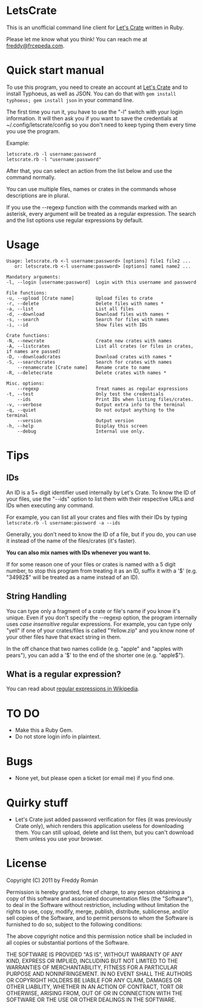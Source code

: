 LetsCrate
=========

This is an unofficial command line client for [Let's Crate](http://letscrate.com) written in Ruby.

Please let me know what you think! You can reach me at <freddy@frcepeda.com>.

Quick start manual
==================

To use this program, you need to create an account at [Let's Crate](http://letscrate.com) and
to install Typhoeus, as well as JSON. You can do that with `gem install typhoeus; gem install json` in your command line.

The first time you run it, you have to use the "-l" switch with your login information.
It will then ask you if you want to save the credentials at ~/.config/letscrate/config so you
don't need to keep typing them every time you use the program. 

Example: 

    letscrate.rb -l username:password  
    letscrate.rb -l "username:password"
    
After that, you can select an action from the list below and use the command normally.

You can use multiple files, names or crates in the commands whose descriptions
are in plural.

If you use the --regexp function with the commands marked with an asterisk, every argument
will be treated as a regular expression. The search and the list options use regular expressions
by default.

Usage
=====

    Usage: letscrate.rb <-l username:password> [options] file1 file2 ...
       or: letscrate.rb <-l username:password> [options] name1 name2 ...

	Mandatory arguments:
    -l, --login [username:password]  Login with this username and password

	File functions:
    -u, --upload [Crate name]        Upload files to crate
    -r, --delete                     Delete files with names *
    -a, --list                       List all files
    -d, --download                   Download files with names *
    -s, --search                     Search for files with names
    -i, --id                         Show files with IDs

	Crate functions:
    -N, --newcrate                   Create new crates with names
    -A, --listcrates                 List all crates (or files in crates, if names are passed)
    -D, --downloadcrates             Download crates with names *
    -S, --searchcrates               Search for crates with names
        --renamecrate [Crate name]   Rename crate to name
    -R, --deletecrate                Delete crates with names *

	Misc. options:
        --regexp                     Treat names as regular expressions
    -t, --test                       Only test the credentials
        --ids                        Print IDs when listing files/crates.
    -v, --verbose                    Output extra info to the terminal
    -q, --quiet                      Do not output anything to the terminal
        --version                    Output version
    -h, --help                       Display this screen
        --debug                      Internal use only.

Tips
====

IDs
---

An ID is a 5+ digit identifier used internally by Let's Crate. 
To know the ID of your files, use the "--ids" option to list them with their respective
URLs and IDs when executing any command.

For example, you can list all your crates and files with their IDs by typing
`letscrate.rb -l username:password -a --ids`

Generally, you don't need to know the ID of a file, but if you do, you can use it
instead of the name of the files/crates (it's faster).

**You can also mix names with IDs whenever you want to.**

If for some reason one of your files or crates is named with a 5 digit number, to stop
this program from treating it as an ID, suffix it with a '$' (e.g. "34982$" will be treated as
a name instead of an ID).

String Handling
---------------

You can type only a fragment of a crate or file's name if you know it's unique. Even if you
don't specify the --regexp option, the program internally uses *case insensitive* regular
expressions. For example, you can type only "yell" if one of your crates/files is called
"Yellow.zip" and you know none of your other files have that exact string in them.

In the off chance that two names collide (e.g. "apple" and "apples with pears"), you can add
a '$' to the end of the shorter one (e.g. "apple$").

What is a regular expression?
-------------------------------

You can read about 
[regular expressions in Wikipedia](http://en.wikipedia.org/wiki/Regular_expression).

TO DO
=====

* Make this a Ruby Gem.
* Do not store login info in plaintext.

Bugs
====

* None yet, but please open a ticket (or email me) if you find one.

Quirky stuff
============

* Let's Crate just added password verification for files (it was previously Crate only), 
which renders this application useless for downloading them. You can still upload, delete and
list them, but you can't download them unless you use your browser.

License
=======

Copyright (C) 2011 by Freddy Román

Permission is hereby granted, free of charge, to any person obtaining a copy
of this software and associated documentation files (the "Software"), to deal
in the Software without restriction, including without limitation the rights
to use, copy, modify, merge, publish, distribute, sublicense, and/or sell
copies of the Software, and to permit persons to whom the Software is
furnished to do so, subject to the following conditions:

The above copyright notice and this permission notice shall be included in
all copies or substantial portions of the Software.

THE SOFTWARE IS PROVIDED "AS IS", WITHOUT WARRANTY OF ANY KIND, EXPRESS OR
IMPLIED, INCLUDING BUT NOT LIMITED TO THE WARRANTIES OF MERCHANTABILITY,
FITNESS FOR A PARTICULAR PURPOSE AND NONINFRINGEMENT. IN NO EVENT SHALL THE
AUTHORS OR COPYRIGHT HOLDERS BE LIABLE FOR ANY CLAIM, DAMAGES OR OTHER
LIABILITY, WHETHER IN AN ACTION OF CONTRACT, TORT OR OTHERWISE, ARISING FROM,
OUT OF OR IN CONNECTION WITH THE SOFTWARE OR THE USE OR OTHER DEALINGS IN
THE SOFTWARE.
